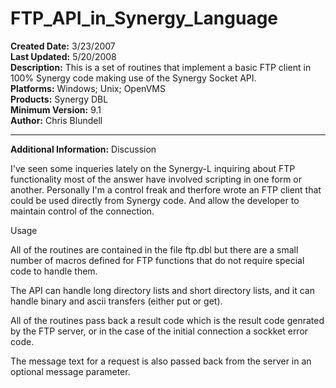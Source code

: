 # FTP_API_in_Synergy_Language<br />
**Created Date:** 3/23/2007<br />
**Last Updated:** 5/20/2008<br />
**Description:** This is a set of routines that implement a basic FTP client in 100% Synergy code making use of the Synergy Socket API.<br />
**Platforms:** Windows; Unix; OpenVMS<br />
**Products:** Synergy DBL<br />
**Minimum Version:** 9.1<br />
**Author:** Chris Blundell
<hr>

**Additional Information:**
Discussion

I've seen some inqueries lately on the Synergy-L inquiring about FTP functionality
most of the answer have involved scripting in one form or another. Personally I'm
a control freak and therfore wrote an FTP client that could be used directly from
Synergy code. And allow the developer to maintain control of the connection.

Usage

All of the routines are contained in the file ftp.dbl but there are a small number of
macros defined for FTP functions that do not require special code to handle them.

The API can handle long directory lists and short directory lists, and it can handle binary and
ascii transfers (either put or get).

All of the routines pass back a result code which is the result code genrated by the FTP
server, or in the case of the initial connection a sockket error code.

The message text for a request is also passed back from the server in an optional message
parameter.
